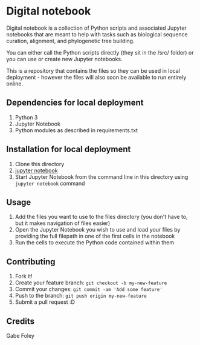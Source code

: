 # Digital notebook

Digital notebook is a collection of Python scripts and associated Jupyter notebooks that are meant to help with tasks such as biological sequence curation, alignment, and phylogenetic tree building.

You can either call the Python scripts directly (they sit in the /src/ folder) or you can use or create new Jupyter notebooks. 

This is a repository that contains the files so they can be used in local deployment - however the files will also soon be available to run entirely online.

## Dependencies for local deployment

1. Python 3
2. Jupyter Notebook
3. Python modules as described in requirements.txt

## Installation for local deployment

1. Clone this directory
2. [jupyter notebook](https://jupyter.readthedocs.io/en/latest/install.html "Install Jupyter Notebook")
3. Start Jupyter Notebook from the command line in this directory using `jupyter notebook` command
 

## Usage

1. Add the files you want to use to the files directory (you don't have to, but it makes navigation of files easier)
2. Open the Jupyter Notebook you wish to use and load your files by providing the full filepath in one of the first cells in the notebook
3. Run the cells to execute the Python code contained within them


## Contributing

1. Fork it!
2. Create your feature branch: `git checkout -b my-new-feature`
3. Commit your changes: `git commit -am 'Add some feature'`
4. Push to the branch: `git push origin my-new-feature`
5. Submit a pull request :D


## Credits

Gabe Foley
